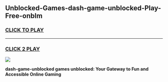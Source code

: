 
## Unblocked-Games-dash-game-unblocked-Play-Free-onblm
<h3>
<a href="https://premium76.site?title=dash-game-unblocked&ref=21A">CLICK TO PLAY</a></h3>
<hr>

<h3>
<a href="https://premium76.site?title=dash-game-unblocked&ref=21A">CLICK 2 PLAY</a>
  
</h3>

<a href="https://premium76.site?title=dash-game-unblocked&ref=21A"><img src="https://clearcache.store/games.png"></a>


**dash-game-unblocked games unblocked: Your Gateway to Fun and Accessible Online Gaming**
